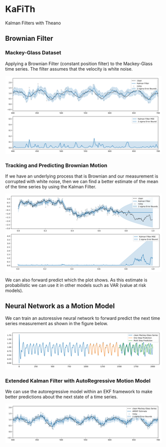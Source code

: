 # KaFiTh
Kalman Filters with Theano


## Brownian Filter
### Mackey-Glass Dataset

Applying a Brownian Filter (constant position filter) to the Mackey-Glass time series. The filter assumes that the velocity is white noise.

![](https://github.com/JamesUnicomb/KaFiTh/blob/master/Results/MackeyGlassBrownianFilter.png)


### Tracking and Predicting Brownian Motion

If we have an underlying process that is Brownian and our measurement is corrupted with white noise, then we can find a better estimate of the mean of the time series by using the Kalman Filter.

![](https://github.com/JamesUnicomb/KaFiTh/blob/master/Results/BrownianMotion1D.png)

We can also forward predict which the plot shows. As this estimate is probabilistic we can use it in other models such as VAR (value at risk models).



## Neural Network as a Motion Model

We can train an autoressive neural network to forward predict the next time series measurement as shown in the figure below.

![](https://github.com/JamesUnicomb/KaFiTh/blob/master/Results/AutoRegressiveModel.png)


### Extended Kalman Filter with AutoRegressive Motion Model

We can use the autoregressive model within an EKF framework to make better predictions about the next state of a time series.

![](https://github.com/JamesUnicomb/KaFiTh/blob/master/Results/AutoRegressiveEKF.png)
